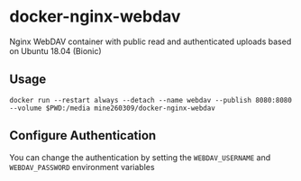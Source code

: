 # docker-nginx-webdav

Nginx WebDAV container with public read and authenticated uploads based on Ubuntu 18.04 (Bionic)

## Usage

```
docker run --restart always --detach --name webdav --publish 8080:8080 --volume $PWD:/media mine260309/docker-nginx-webdav
```

## Configure Authentication

You can change the authentication by setting the `WEBDAV_USERNAME` and `WEBDAV_PASSWORD` environment variables
